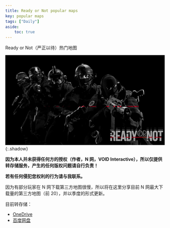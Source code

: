 ```yaml
---
title: Ready or Not popular maps
key: popular maps
tags: ["Daily"]
aside:
    toc: true
---
```


Ready or Not（严正以待）热门地图 <!--more-->

![Image](/assets/images/ready_or_not.png){:.shadow}

**因为本人并未获得任何方的授权（作者，N 网，VOID Interactive），所以仅提供转存储服务，产生的任何版权问题请自行负责！**

**若有任何侵犯您权利的行为请与我联系。**

因为有部分玩家在 N 网下载第三方地图很慢，所以将在这里分享目前 N 网最大下载量的第三方地图（前 20），并以季度的形式更新。

目前转存储：

- [OneDrive](https://zuckertech-my.sharepoint.com/:f:/g/personal/jex_zuckertech_onmicrosoft_com/El9LOp1Q6FRLpq2hB_cis5cBKur6wbpE7-9aV6Ds-2Ttgw?e=ctzhwn)
- [百度网盘](https://pan.baidu.com/s/1PVQlwTiTnqTWgQ1AaSwdBA?pwd=3jdv)
